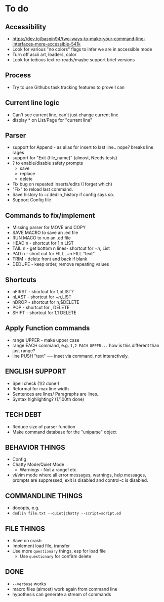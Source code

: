 # To do

## Accessibility

- https://dev.to/baspin94/two-ways-to-make-your-command-line-interfaces-more-accessible-541k
- Look for various "no colors" flags to infer we are in accessible mode
- Turn off ascii art, loaders, color
- Look for tedious text re-reads/maybe support brief versions

## Process

- Try to use Githubs task tracking features to prove I can

## Current line logic

- Can't see current line, can't just change current line
- display * on List/Page for "current line"

## Parser

- support for Append - as alias for insert to last line.. nope? breaks line rages
- support for "Exit {file_name}" (almost, Needs tests)
- ? to enable/disable safety prompts
  - save
  - replace
  - delete
- Fix bug on repeated inserts/edits (I forget which)
- "Fix" to reload last command.
- Save history to ~/.dedlin_history if config says so.
- Support Config file

## Commands to fix/implement

- Missing parser for MOVE and COPY
- SAVE MACRO to save an .ed file
- RUN MACO to run an .ed file
- HEAD n - shortcut for 1,n LIST
- TAIL n - get bottom n lines- shortcut for $-n,$ List
- PAD n - short cut for FILL $,$+n FILL "text"
- TRIM - delete front and back if blank
- DEDUPE - keep order, remove repeating values

## Shortcuts

- nFIRST - shortcut for 1,nLIST?
- nLAST - shortcut for $-n,$LIST
- nDROP - shortcut for n,$DELETE
- POP - shortcut for $,$ DELETE
- SHIFT - shortcut for 1,1 DELETE

## Apply Function commands

- range UPPER - make upper case
- range EACH command, e.g. `1,2 EACH UPPER...` how is this different than just range?
- line PUSH "text" --- inset via command, not interactively.

## ENGLISH SUPPORT

- Spell check (1/2 done!)
- Reformat for max line width
- Sentences are lines/ Paragraphs are lines..
- Syntax highlighting? (1/100th done)

## TECH DEBT

- Reduce size of parser function
- Make command database for the "uniparse" object

## BEHAVIOR THINGS

- Config
- Chatty Mode/Quiet Mode
  - Warnings - Not a range! etc.
- vi/vim mode where all error messages, warnings, help messages, prompts are suppressed,
  exit is disabled and control-c is disabled.

## COMMANDLINE THINGS

- docopts, e.g.
- `dedlin file.txt --quiet|chatty --script=script.ed`

## FILE THINGS

- Save on crash
- Implement load file, transfer
- Use more `questionary` things, esp for load file
  - Use `questionary` for confirm delete

## DONE

- `--verbose` works
- macro files (almost) work again from command line
- hypothesis can generate a stream of commands
